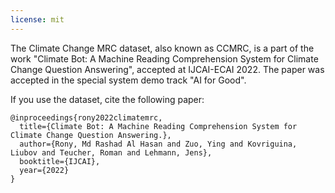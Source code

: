```yaml
---
license: mit
---
```

The Climate Change MRC dataset, also known as CCMRC, is a part of the work "Climate Bot: A Machine Reading Comprehension System for Climate Change Question Answering", accepted at IJCAI-ECAI 2022. The paper was accepted in the special system demo track "AI for Good".

If you use the dataset, cite the following paper:
```
@inproceedings{rony2022climatemrc,
  title={Climate Bot: A Machine Reading Comprehension System for Climate Change Question Answering.},
  author={Rony, Md Rashad Al Hasan and Zuo, Ying and Kovriguina, Liubov and Teucher, Roman and Lehmann, Jens},
  booktitle={IJCAI},
  year={2022}
}
```

